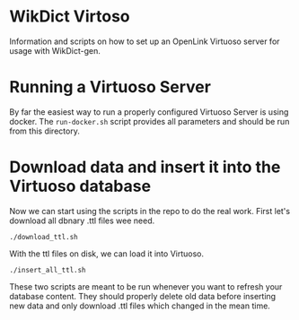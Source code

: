 # WikDict Virtoso

Information and scripts on how to set up an OpenLink Virtuoso server for usage with WikDict-gen.

# Running a Virtuoso Server

By far the easiest way to run a properly configured Virtuoso Server is using
docker. The `run-docker.sh` script provides all parameters and should be run
from this directory.

# Download data and insert it into the Virtuoso database

Now we can start using the scripts in the repo to do the real work. First let's download all dbnary .ttl files wee need.

    ./download_ttl.sh

With the ttl files on disk, we can load it into Virtuoso.

    ./insert_all_ttl.sh

These two scripts are meant to be run whenever you want to refresh your database content. They should properly delete old data before inserting new data and only download .ttl files which changed in the mean time.
